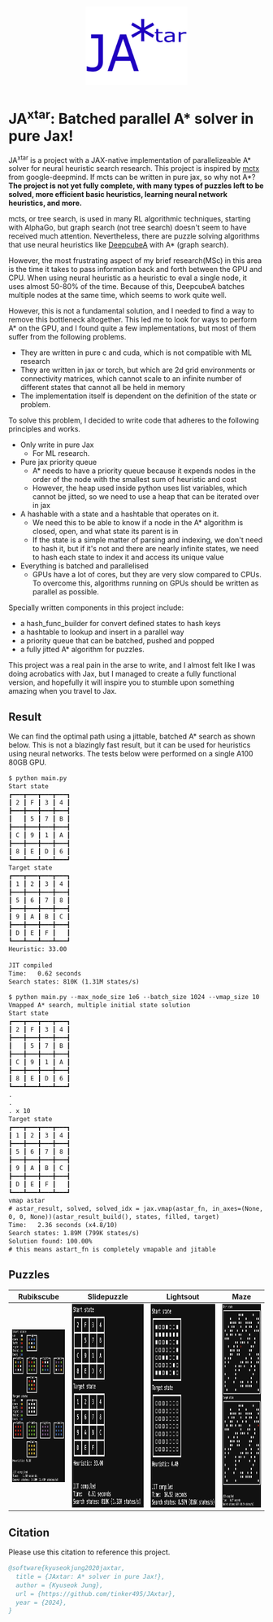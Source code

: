 <div align="center">
<img src="images/JAxtar.png" alt="logo" width="200"></img>
</div>

# JA<sup>xtar</sup>: Batched parallel A* solver in pure Jax!

JA<sup>xtar</sup> is a project with a JAX-native implementation of parallelizeable A* solver for neural heuristic search research.
This project is inspired by [mctx](https://github.com/google-deepmind/mctx) from google-deepmind. If mcts can be written in pure jax, so why not A*?
**The project is not yet fully complete, with many types of puzzles left to be solved, more efficient basic heuristics, learning neural network heuristics, and more.**

mcts, or tree search, is used in many RL algorithmic techniques, starting with AlphaGo, but graph search (not tree search) doesn't seem to have received much attention. Nevertheless, there are puzzle solving algorithms that use neural heuristics like [DeepcubeA](https://github.com/forestagostinelli/DeepCubeA) with A* (graph search).

However, the most frustrating aspect of my brief research(MSc) in this area is the time it takes to pass information back and forth between the GPU and CPU. 
When using neural heuristic as a heuristic to eval a single node, it uses almost 50-80% of the time. Because of this, DeepcubeA batches multiple nodes at the same time, which seems to work quite well.

However, this is not a fundamental solution, and I needed to find a way to remove this bottleneck altogether. This led me to look for ways to perform A* on the GPU, and I found quite a few implementations, but most of them suffer from the following problems.

* They are written in pure c and cuda, which is not compatible with ML research
* They are written in jax or torch, but which are 2d grid environments or connectivity matrices, which cannot scale to an infinite number of different states that cannot all be held in memory
* The implementation itself is dependent on the definition of the state or problem.

To solve this problem, I decided to write code that adheres to the following principles and works.

* Only write in pure Jax
  * For ML research.
* Pure jax priority queue
  * A* needs to have a priority queue because it expends nodes in the order of the node with the smallest sum of heuristic and cost
  * However, the heap used inside python uses list variables, which cannot be jitted, so we need to use a heap that can be iterated over in jax
* A hashable with a state and a hashtable that operates on it.
  * We need this to be able to know if a node in the A* algorithm is closed, open, and what state its parent is in
  * If the state is a simple matter of parsing and indexing, we don't need to hash it, but if it's not and there are nearly infinite states, we need to hash each state to index it and access its unique value
* Everything is batched and parallelised
  * GPUs have a lot of cores, but they are very slow compared to CPUs. To overcome this, algorithms running on GPUs should be written as parallel as possible.

Specially written components in this project include:
* a hash_func_builder for convert defined states to hash keys 
* a hashtable to lookup and insert in a parallel way
* a priority queue that can be batched, pushed and popped
* a fully jitted A* algorithm for puzzles.

This project was a real pain in the arse to write, and I almost felt like I was doing acrobatics with Jax, but I managed to create a fully functional version, and hopefully it will inspire you to stumble upon something amazing when you travel to Jax.

## Result
We can find the optimal path using a jittable, batched A* search as shown below. This is not a blazingly fast result, but it can be used for heuristics using neural networks.
The tests below were performed on a single A100 80GB GPU.
``` 
$ python main.py
Start state
┏━━━┳━━━┳━━━┳━━━┓
┃ 2 ┃ F ┃ 3 ┃ 4 ┃
┣━━━╋━━━╋━━━╋━━━┫
┃   ┃ 5 ┃ 7 ┃ B ┃
┣━━━╋━━━╋━━━╋━━━┫
┃ C ┃ 9 ┃ 1 ┃ A ┃
┣━━━╋━━━╋━━━╋━━━┫
┃ 8 ┃ E ┃ D ┃ 6 ┃
┗━━━┻━━━┻━━━┻━━━┛
Target state
┏━━━┳━━━┳━━━┳━━━┓
┃ 1 ┃ 2 ┃ 3 ┃ 4 ┃
┣━━━╋━━━╋━━━╋━━━┫
┃ 5 ┃ 6 ┃ 7 ┃ 8 ┃
┣━━━╋━━━╋━━━╋━━━┫
┃ 9 ┃ A ┃ B ┃ C ┃
┣━━━╋━━━╋━━━╋━━━┫
┃ D ┃ E ┃ F ┃   ┃
┗━━━┻━━━┻━━━┻━━━┛
Heuristic: 33.00

JIT compiled
Time:   0.62 seconds
Search states: 810K (1.31M states/s)
```

```
$ python main.py --max_node_size 1e6 --batch_size 1024 --vmap_size 10
Vmapped A* search, multiple initial state solution
Start state
┏━━━┳━━━┳━━━┳━━━┓
┃ 2 ┃ F ┃ 3 ┃ 4 ┃
┣━━━╋━━━╋━━━╋━━━┫
┃   ┃ 5 ┃ 7 ┃ B ┃
┣━━━╋━━━╋━━━╋━━━┫
┃ C ┃ 9 ┃ 1 ┃ A ┃
┣━━━╋━━━╋━━━╋━━━┫
┃ 8 ┃ E ┃ D ┃ 6 ┃
┗━━━┻━━━┻━━━┻━━━┛ 
.
.
. x 10
Target state
┏━━━┳━━━┳━━━┳━━━┓
┃ 1 ┃ 2 ┃ 3 ┃ 4 ┃
┣━━━╋━━━╋━━━╋━━━┫
┃ 5 ┃ 6 ┃ 7 ┃ 8 ┃
┣━━━╋━━━╋━━━╋━━━┫
┃ 9 ┃ A ┃ B ┃ C ┃
┣━━━╋━━━╋━━━╋━━━┫
┃ D ┃ E ┃ F ┃   ┃
┗━━━┻━━━┻━━━┻━━━┛
vmap astar
# astar_result, solved, solved_idx = jax.vmap(astar_fn, in_axes=(None, 0, 0, None))(astar_result_build(), states, filled, target)
Time:   2.36 seconds (x4.8/10)
Search states: 1.89M (799K states/s)
Solution found: 100.00%
# this means astart_fn is completely vmapable and jitable
```

## Puzzles

| Rubikscube | Slidepuzzle | Lightsout |  Maze |
|------------|-------------|-----------|-------|
|   <img src="images/rubikscubesolve.png" height="300"> | <img src="images/slidepuzzlesolve.png" height="400"> |  <img src="images/lightsoutsolve.png" height="400"> | <img src="images/mazesolve.png" height="400"> |


## Citation
Please use this citation to reference this project.

```bibtex
@software{kyuseokjung2020jaxtar,
  title = {JAxtar: A* solver in pure Jax!},
  author = {Kyuseok Jung},
  url = {https://github.com/tinker495/JAxtar},
  year = {2024},
}
```
